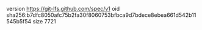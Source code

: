 version https://git-lfs.github.com/spec/v1
oid sha256:b7dfc8050afc75b2fa30f8060753bfbca9d7bdece8ebea661d542b11545b5f54
size 7721
